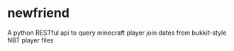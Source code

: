 # newfriend
A python RESTful api to query minecraft player join dates from bukkit-style NBT player files
